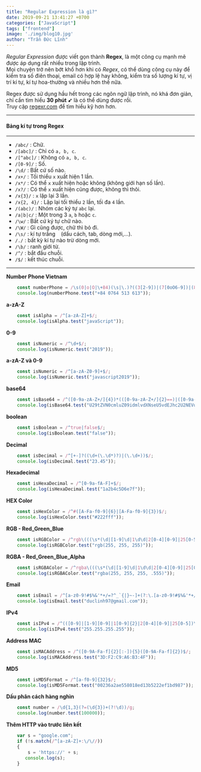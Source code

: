 ```yaml
---
title: "Regular Expression là gì?"
date: 2019-09-21 13:41:27 +0700
categories: ["JavaScript"]
tags: ["frontend"]
image: './img/blog10.jpg'
author: "Trần Đức Lĩnh"
---
```


*Regular Expression* được viết gọn thành **Regex**, là một công cụ mạnh mẽ được áp dụng rất nhiều trong lập trình.<br/>
Mọi chuyện trở nên bớt khổ hơn khi có *Regex*, có thể dùng công cụ này để kiểm tra số điên thoại, email có hợp lệ hay không, kiểm tra số lượng kí tự, vị trí kí tự, kí tự hoa-thường và nhiều hơn thế nữa.

<!-- ![image-title-here](/assets/img/img-post/regex/regex.jpg){:width="100%"} -->

Regex được sử dụng hầu hết trong các ngôn ngữ lập trình, nó khá đơn giản, chỉ cần tìm hiểu **30 phút ➹** là có thể dùng được rồi.<br/>
Truy cập [regexr.com](https://regexr.com/) để tìm hiểu kỹ hơn hơn.

***
#### Bảng kí tự trong Regex
***
* `/abc/` : Chữ.
* `/[abc]/` : Chỉ có `a, b, c`.
* `/[^abc]/` : Không có `a, b, c`.
* `/[0-9]/` : Số.
* `/\d/` : Bất cứ số nào.
* `/x+/` : Tối thiểu `x` xuất hiện 1 lần.
* `/x*/` : Có thể `x` xuất hiện hoặc không (không giới hạn số lần).
* `/x?/` : Có thể `x` xuất hiện cũng được, không thì thôi.
* `/x{3}/` : `x` lặp lại 3 lần.
* `/x{2, 4}/` : Lặp lại tối thiểu `2` lần, tối đa `4` lần.
* `/(abc)/` : Nhóm các ký tự `abc` lại.
* `/a|b|c/` : Một trong 3 `a`, `b` hoặc `c`.
* `/\w/` : Bất cứ ký tự chữ nào.
* `/\W/` : Gì cũng được, chữ thì bỏ đi.
* `/\s/` : kí tự trắng ` ` (dấu cách, tab, dòng mới,…).
* `/./` : bất kỳ kí tự nào trừ dòng mới.
* `/\b/` : ranh giới từ.
* `/^/` : bắt đầu chuỗi.
* `/$/` : kết thúc chuỗi.

***

**Number Phone Vietnam**

```javascript
    const numberPhone = /\s(0|o|O|\+84)(\s|\.)?((3[2-9])|(7[0oO6-9])|(8[1-5])|(9[oO0-9]))([oO0-9]{1})(\s|\.)?([oO0-9]{3})(\s|\.)?([oO0-9]{3})\b/;
    console.log(numberPhone.test("+84 0764 513 613"));
```

**a-zA-Z**

```javascript
    const isAlpha = /^[a-zA-Z]+$/;
    console.log(isAlpha.test("javaScript"));
```

**0-9**

```javascript
    const isNumeric = /^\d+$/;
    console.log(isNumeric.test("2019"));
```

**a-zA-Z và 0-9**

```javascript
    const isNumeric = /^[a-zA-Z0-9]+$/;
    console.log(isNumeric.test("javascript2019"));
```

**base64**

```javascript
    const isBase64 = /^([0-9a-zA-Z+/]{4})*(([0-9a-zA-Z+/]{2}==)|([0-9a-zA-Z+/]{3}=))?$/;
    console.log(isBase64.test("U29tZVN0cmluZ09idmlvdXNseU5vdEJhc2U2NEVuY29kZWQ="));
```

**boolean**

```javascript
    const isBoolean = /^true|false$/;
    console.log(isBoolean.test("false"));
```

**Decimal**

```javascript
    const isDecimal = /^[+-]?((\d+(\.\d*)?)|(\.\d+))$/;
    console.log(isDecimal.test("23.45"));
```

**Hexadecimal**

```javascript
    const isHexaDecimal = /^[0-9a-fA-F]+$/;
    console.log(isHexaDecimal.test("1a2b4c5D6e7f"));
```

**HEX Color**

```javascript
    const isHexColor = /^#([A-Fa-f0-9]{6}|[A-Fa-f0-9]{3})$/;
    console.log(isHexColor.test("#222fff"));
```

**RGB - Red_Green_Blue**

```javascript
    const isRGBColor = /^rgb\(((\s*(\d|[1-9]\d|1\d\d|2[0-4][0-9]|25[0-5])\s*),){2}(\s*(\d|[1-9]\d|1\d\d|2[0-4][0-9]|25[0-5])\s*)\)$/;
    console.log(isRGBColor.test("rgb(255, 255, 255)"));
```

**RGBA - Red_Green_Blue_Alpha**

```javascript
    const isRGBAColor = /^rgba\(((\s*(\d|[1-9]\d|1\d\d|2[0-4][0-9]|25[0-5])\s*),){3}(\s*(1(\.0+)?|0?\.\d+)\s*)\)$/;
    console.log(isRGBAColor.test("rgba(255, 255, 255, .555)")); 
```

**Email**

```javascript
    const isEmail = /^[a-z0-9!#$%&'*+/=?^_`{|}~-]+(?:\.[a-z0-9!#$%&'*+/=?^_`{|}~-]+)*@(?:[a-z0-9](?:[a-z0-9-]*[a-z0-9])?\.)+[a-z0-9](?:[a-z0-9-]*[a-z0-9])?$/i;
    console.log(isEmail.test("duclinh97@gmail.com"));
```

**IPv4**

```javascript
    const isIPv4 = /^(([0-9]|[1-9][0-9]|1[0-9]{2}|2[0-4][0-9]|25[0-5])\.){3}([0-9]|[1-9][0-9]|1[0-9]{2}|2[0-4][0-9]|25[0-5])$/;
    console.log(isIPv4.test("255.255.255.255"));
```

**Address MAC**

```javascript
    const isMACAddress = /^([0-9A-Fa-f]{2}[:-]){5}([0-9A-Fa-f]{2})$/;
    console.log(isMACAddress.test("3D:F2:C9:A6:B3:4F"));
```

**MD5**

```javascript
    const isMD5Format = /^[a-f0-9]{32}$/;
    console.log(isMD5Format.test("00236a2ae558018ed13b5222ef1bd987"));
```

**Dấu phân cách hàng nghìn**

```js
    const number = /\d{1,3}(?=(\d{3})+(?!\d))/g;
    console.log(number.test(100000));
```

**Thêm HTTP vào trước liên kết**

```js
    var s = "google.com";
    if (!s.match(/^[a-zA-Z]+:\/\//))
    {
        s = 'https://' + s;
       console.log(s);
    }
```